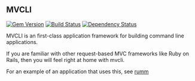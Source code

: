 ## MVCLI
[![Gem Version](https://badge.fury.io/rb/mvcli.png)](http://badge.fury.io/rb/mvcli)
[![Build Status](https://travis-ci.org/cowboyd/mvcli.png?branch=master)](https://travis-ci.org/cowboyd/mvcli)
[![Dependency Status](https://gemnasium.com/cowboyd/mvcli.png)](https://gemnasium.com/cowboyd/mvcli)

MVCLI is an first-class application framework for building command
line applications.

If you are familiar with other request-based MVC frameworks like Ruby
on Rails, then you will feel right at home with mvcli.

For an example of an application that uses this, see [rumm][1]

[1]: https://github.com/rackerlabs/rumm
